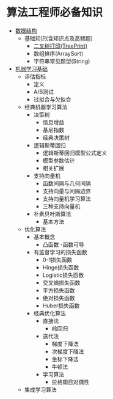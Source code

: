 # 算法工程师必备知识
- [数据结构](https://github.com/yaoleiliu/Algorithm/tree/master/%E6%95%B0%E6%8D%AE%E7%BB%93%E6%9E%84)</br>
  - 基础知识(含知识点及高频题)</br>
    - [二叉树打印(TreePrint)](https://github.com/yaoleiliu/Algorithm/tree/master/%E6%95%B0%E6%8D%AE%E7%BB%93%E6%9E%84/%E5%9F%BA%E7%A1%80%E7%9F%A5%E8%AF%86/TreePrint)</br>
    - 数组排序(ArraySort)</br>
    - 字符串常见题型(String)</br>  
- [机器学习基础](https://github.com/yaoleiliu/Algorithm/tree/master/%E6%9C%BA%E5%99%A8%E5%AD%A6%E4%B9%A0%E5%9F%BA%E7%A1%80)</br>
  - 评估指标</br>
    - 定义
    - A/B测试
    - 过拟合与欠拟合
  - 经典机器学习算法</br>
    - 决策树
      - 信息增益
      - 基尼指数
      - 经典决策树
    - 逻辑斯蒂回归
      - 逻辑斯蒂回归模型公式定义
      - 模型参数估计
      - 相关扩展
    - 支持向量机
      - 函数间隔与几何间隔
      - 支持向量与间隔边界
      - 支持向量机学习算法
      - 三种支持向量机
    - 朴素贝叶斯算法
      - 基本方法
  - 优化算法</br>
    - 基本概念
      - 凸函数
      -函数可导
    - 有监督学习的损失函数
      - 0-1损失函数
      - Hinge损失函数
      - Logistic损失函数
      - 交叉熵损失函数
      - 平方损失函数
      - 绝对损失函数
      - Huber损失函数
    - 经典优化算法
      - 直接法
        - 岭回归
      - 迭代法
        - 梯度下降法
        - 次梯度下降法
        - 坐标下降法
        - 牛顿法
      - 学习算法
        - 拉格朗日对偶性
  - 集成学习算法
